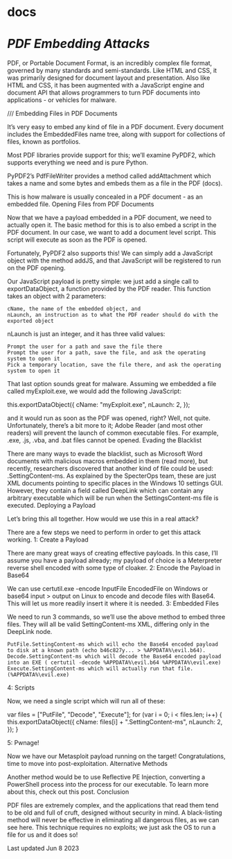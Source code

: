 # docs


# ***PDF Embedding Attacks***


PDF, or Portable Document Format, is an incredibly complex file format, governed by many standards and semi-standards. Like HTML and CSS, it was primarily designed for document layout and presentation. Also like HTML and CSS, it has been augmented with a JavaScript engine and document API that allows programmers to turn PDF documents into applications - or vehicles for malware.


/// Embedding Files in PDF Documents

It’s very easy to embed any kind of file in a PDF document. Every document includes the EmbeddedFiles name tree, along with support for collections of files, known as portfolios.

Most PDF libraries provide support for this; we’ll examine PyPDF2, which supports everything we need and is pure Python.

PyPDF2’s PdfFileWriter provides a method called addAttachment which takes a name and some bytes and embeds them as a file in the PDF (docs).

This is how malware is usually concealed in a PDF document - as an embedded file.
Opening Files from PDF Documents

Now that we have a payload embedded in a PDF document, we need to actually open it. The basic method for this is to also embed a script in the PDF document. In our case, we want to add a document level script. This script will execute as soon as the PDF is opened.

Fortunately, PyPDF2 also supports this! We can simply add a JavaScript object with the method addJS, and that JavaScript will be registered to run on the PDF opening.

Our JavaScript payload is pretty simple: we just add a single call to exportDataObject, a function provided by the PDF reader. This function takes an object with 2 parameters:

    cName, the name of the embedded object, and
    nLaunch, an instruction as to what the PDF reader should do with the exported object

nLaunch is just an integer, and it has three valid values:

    Prompt the user for a path and save the file there
    Prompt the user for a path, save the file, and ask the operating system to open it
    Pick a temporary location, save the file there, and ask the operating system to open it

That last option sounds great for malware. Assuming we embedded a file called myExploit.exe, we would add the following JavaScript:

this.exportDataObject({
    cName: "myExploit.exe",
    nLaunch: 2,
});

and it would run as soon as the PDF was opened, right? Well, not quite. Unfortunately, there’s a bit more to it; Adobe Reader (and most other readers) will prevent the launch of common executable files. For example, .exe, .js, .vba, and .bat files cannot be opened.
Evading the Blacklist

There are many ways to evade the blacklist, such as Microsoft Word documents with malicious macros embedded in them (read more), but recently, researchers discovered that another kind of file could be used: .SettingContent-ms. As explained by the SpecterOps team, these are just XML documents pointing to specific places in the Windows 10 settings GUI. However, they contain a field called DeepLink which can contain any arbitrary executable which will be run when the SettingsContent-ms file is executed.
Deploying a Payload

Let’s bring this all together. How would we use this in a real attack?

There are a few steps we need to perform in order to get this attack working.
1: Create a Payload

There are many great ways of creating effective payloads. In this case, I’ll assume you have a payload already; my payload of choice is a Meterpreter reverse shell encoded with some type of cloaker.
2: Encode the Payload in Base64

We can use certutil.exe -encode InputFile EncodedFile on Windows or base64 input > output on Linux to encode and decode files with Base64. This will let us more readily insert it where it is needed.
3: Embedded Files

We need to run 3 commands, so we’ll use the above method to embed three files. They will all be valid SettingContent-ms XML, differing only in the DeepLink node.

    PutFile.SettingContent-ms which will echo the Base64 encoded payload to disk at a known path (echo b46c827y... > %APPDATA%\evil.b64).
    Decode.SettingContent-ms which will decode the Base64 encoded payload into an EXE ( certutil -decode %APPDATA%\evil.b64 %APPDATA%\evil.exe)
    Execute.SettingContent-ms which will actually run that file. (%APPDATA%\evil.exe)

4: Scripts

Now, we need a single script which will run all of these:

var files = ["PutFile", "Decode", "Execute"];
for (var i = 0; i < files.len; i++) {
	this.exportDataObject({
		cName: files[i] + ".SettingContent-ms",
		nLaunch: 2,
	});
}

5: Pwnage!

Now we have our Metasploit payload running on the target! Congratulations, time to move into post-exploitation.
Alternative Methods

Another method would be to use Reflective PE Injection, converting a PowerShell process into the process for our executable. To learn more about this, check out this post.
Conclusion

PDF files are extremely complex, and the applications that read them tend to be old and full of cruft, designed without security in mind. A black-listing method will never be effective in eliminating all dangerous files, as we can see here. This technique requires no exploits; we just ask the OS to run a file for us and it does so!

Last updated Jun 8 2023 
